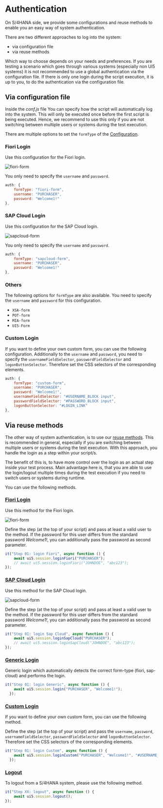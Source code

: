 # Authentication

On S/4HANA side, we provide some configurations and reuse methods to enable you an easy way of system authentication.

There are two different approaches to log into the system:
- via configuration file
- via reuse methods

Which way to choose depends on your needs and preferences. If you are testing a scenario which goes through various systems (especially non UI5 systems) it is not recommended to use a global authentication via the configuration file. If there is only one login during the script execution, it is up to you, to do the authentication via the configuration file.

## Via configuration file
Inside the *conf.js* file You can specify how the script will automatically log into the system. This will only be executed once before the first script is being executed. Hence, we recommend to use this only if you are not switching between multiple users or systems during the test execution.

There are multiple options to set the ```formType``` of the [Configuration](TODO).

### Fiori Login
Use this configuration for the Fiori login.

![fiori-form](../sources/images/fiori_form.PNG)

You only need to specify the ```username``` and ```password```.

```javascript
auth: {
    formType: "fiori-form",
    username: "PURCHASER",
    password: "Welcome1!"
},
```

### SAP Cloud Login
Use this configuration for the SAP Cloud login.

![sapcloud-form](../sources/images/sapCloud_form.PNG)

You only need to specify the ```username``` and ```password```.

```javascript
auth: {
    formType: "sapcloud-form",
    username: "PURCHASER",
    password: "Welcome1!"
},
```

### Others
The following options for ```formType``` are also available. You need to specify the ```username``` and ```password``` for this configuration.
- ```XSA-form```
- ```POT-form```
- ```MIA-form```
- ```UI5-Form```

### Custom Login
If you want to define your own custom form, you can use the following configuration.
Additionally to the ```username``` and ```password```, you need to specify the ```usernameFieldSelector```, ```passwordFieldSelector``` and ```logonButtonSelector```. Therefore set the CSS selectors of the corresponding elements.

```javascript
auth: {
    formType: "custom-form",
    username: "PURCHASER",
    password: "Welcome1!",
    usernameFieldSelector: "#USERNAME_BLOCK input",
    passwordFieldSelector: "#PASSWORD_BLOCK input",
    logonButtonSelector: "#LOGIN_LINK"
},
```

## Via reuse methods
The other way of system authentication, is to use our [reuse methods](https://github.tools.sap/sProcurement/wdio-qmate-service/blob/main/documentation/doc.md#ui5.common.session). 
This is recommended in general, especially if you are switching between multiple users or systems during the test execution. 
With this approach, you handle the login as a step within your script/s. 

The benefit of this is, to have more control over the login as an actual step inside your test process. 
Main advantage here is, that you are able to use the login/logout multiple times during the test execution if you need to switch users or systems during runtime.

You can use the following methods.

### [Fiori Login](https://github.tools.sap/sProcurement/wdio-qmate-service/blob/main/documentation/doc.md#ui5.session.loginFiori)
Use this method for the Fiori login.

![fiori-form](../sources/images/fiori_form.PNG)

Define the step (at the top of your script) and pass at least a valid user to the method. 
If the password for this user differs from the standard password *Welcome1!*, you can additionally pass the password as second parameter.

```javascript
it("Step 01: login Fiori", async function () {
    await ui5.session.loginFiori("PURCHASER");
    // await ui5.session.loginFiori("JOHNDOE", "abc123");
});
```

### [SAP Cloud Login](https://github.tools.sap/sProcurement/wdio-qmate-service/blob/main/documentation/doc.md#ui5.session.loginSapCloud)
Use this method for the SAP Cloud login.

![sapcloud-form](../sources/images/sapCloud_form.PNG)

Define the step (at the top of your script) and pass at least a valid user to the method. 
If the password for this user differs from the standard password *Welcome1!*, you can additionally pass the password as second parameter.

```javascript
it("Step 01: login Sap Cloud", async function () {
    await ui5.session.loginSapCloud("PURCHASER");
    // await ui5.session.loginSapCloud("JOHNDOE", "abc123");
});
```

### [Generic Login](https://github.tools.sap/sProcurement/wdio-qmate-service/blob/main/documentation/doc.md#ui5.session.login)
Generic login which automatically detects the correct form-type (fiori, sap-cloud) and performs the login.

```javascript
it("Step 01: login Generic", async function () {
    await ui5.session.login("PURCHASER", "Welcome1!");
  });
```

### [Custom Login](https://github.tools.sap/sProcurement/wdio-qmate-service/blob/main/documentation/doc.md#ui5.session.loginCustom)
If you want to define your own custom form, you can use the following method.

Define the step (at the top of your script) and pass the ```username```, ```password```, ```usernameFieldSelector```, ```passwordFieldSelector``` 
and ```logonButtonSelector```. Therefore set the CSS selectors of the corresponding elements.

```javascript
it("Step 01: login Custom", async function () {
    await ui5.session.loginCustom("PURCHASER", "Welcome1!", "#USERNAME_BLOCK input", "#PASSWORD_BLOCK input", "#LOGIN_LINK");
  });
```

### [Logout](https://github.tools.sap/sProcurement/wdio-qmate-service/blob/main/documentation/doc.md#ui5.session.logout)
To logout from a S/4HANA system, please use the following method.
```javascript
it("Step XX: logout", async function () {
    await ui5.session.logout();
});
```


